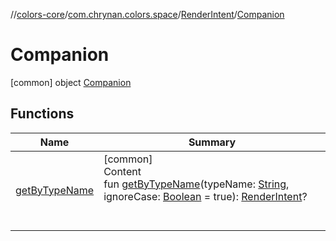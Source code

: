 //[colors-core](../../../../index.md)/[com.chrynan.colors.space](../../index.md)/[RenderIntent](../index.md)/[Companion](index.md)



# Companion  
 [common] object [Companion](index.md)   


## Functions  
  
|  Name |  Summary | 
|---|---|
| <a name="com.chrynan.colors.space/RenderIntent.Companion/getByTypeName/#kotlin.String#kotlin.Boolean/PointingToDeclaration/"></a>[getByTypeName](get-by-type-name.md)| <a name="com.chrynan.colors.space/RenderIntent.Companion/getByTypeName/#kotlin.String#kotlin.Boolean/PointingToDeclaration/"></a>[common]  <br>Content  <br>fun [getByTypeName](get-by-type-name.md)(typeName: [String](https://kotlinlang.org/api/latest/jvm/stdlib/kotlin/-string/index.html), ignoreCase: [Boolean](https://kotlinlang.org/api/latest/jvm/stdlib/kotlin/-boolean/index.html) = true): [RenderIntent](../index.md)?  <br><br><br>|

